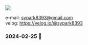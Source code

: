 <img src="https://capsule-render.vercel.app/api?type=waving&color=0:FAACA8,100:DDD6F3&height=180&section=header&text=WELCOME&fontColor=ffffff&fontSize=70&fontAlignY=35" />


e-mail: sypark8393@gmail.com<br>
velog: https://velog.io/@sypark8393

### 2024-02-25 👋


<!--
**sypark8393/sypark8393** is a ✨ _special_ ✨ repository because its `README.md` (this file) appears on your GitHub profile.

Here are some ideas to get you started:

- 🔭 I’m currently working on ...
- 🌱 I’m currently learning ...
- 👯 I’m looking to collaborate on ...
- 🤔 I’m looking for help with ...
- 💬 Ask me about ...
- 📫 How to reach me: ...
- 😄 Pronouns: ...
- ⚡ Fun fact: ...
-->
